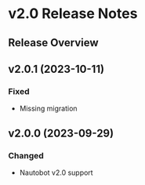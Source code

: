 # v2.0 Release Notes

## Release Overview

## v2.0.1 (2023-10-11)

### Fixed

* Missing migration

## v2.0.0 (2023-09-29)

### Changed

* Nautobot v2.0 support
